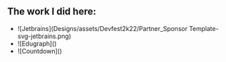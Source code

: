 ## The work I did here:
<ul>
<li> ![Jetbrains](Designs/assets/Devfest2k22/Partner_Sponsor Template-svg-jetbrains.png) </li>
<li> ![Edugraph]() </li>
<li> ![Countdown]() </li>
</ul>
